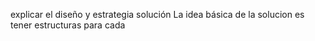 explicar el diseño y estrategia solución
La idea básica de la solucion es tener estructuras para cada 